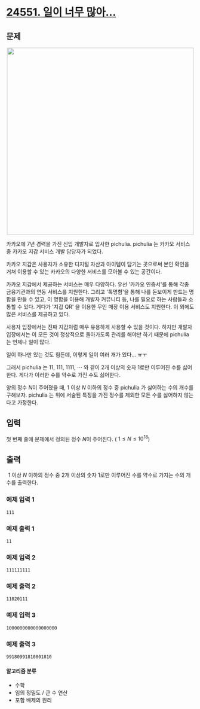 # [24551. 일이 너무 많아...](https://www.acmicpc.net/problem/24551)

## 문제

<center> <img src="https://upload.acmicpc.net/a803cbe1-feff-4bea-bf84-a6eca615c03a/" width=500px> </center>

카카오에 7년 경력을 가진 신입 개발자로 입사한 pichulia. pichulia 는 카카오 서비스 중 카카오 지갑 서비스 개발 담당자가 되었다.

카카오 지갑은 사용자가 소유한 디지털 자산과 아이템이 담기는 곳으로써 본인 확인을 거쳐 이용할 수 있는 카카오의 다양한 서비스를 모아볼 수 있는 공간이다.

카카오 지갑에서 제공하는 서비스는 매우 다양하다. 우선 '카카오 인증서'를 통해 각종 금융기관과의 연동 서비스를 지원한다. 그리고 '톡명함'을 통해 나를 돋보이게 만드는 명함을 만들 수 있고, 이 명함을 이용해 개발자 커뮤니티 등, 나를 필요로 하는 사람들과 소통할 수 있다. 게다가 '지갑 QR' 을 이용한 무인 매장 이용 서비스도 지원한다. 이 외에도 많은 서비스를 제공하고 있다.

사용자 입장에서는 진짜 지갑처럼 매우 유용하게 사용할 수 있을 것이다. 하지만 개발자 입장에서는 이 모든 것이 정상적으로 돌아가도록 관리를 해야만 하기 때문에 pichulia 는 언제나 일이 많다.

일이 하나만 있는 것도 힘든데, 이렇게 일이 여러 개가 있다... ㅠㅜ

그래서 pichulia 는 $11$, $111$, $1111$, $\cdots$ 와 같이 2개 이상의 숫자 $1$로만 이루어진 수를 싫어한다. 게다가 이러한 수를 약수로 가진 수도 싫어한다.

양의 정수 $N$이 주어졌을 때, $1$ 이상 $N$ 이하의 정수 중 pichulia 가 싫어하는 수의 개수를 구해보자. pichulia 는 위에 서술된 특징을 가진 정수를 제외한 모든 수를 싫어하지 않는다고 가정한다.

## 입력

첫 번째 줄에 문제에서 정의된 정수 
$N$이 주어진다. (
$1 \le N \le 10^{18}$)

## 출력
 
$1$ 이상 
$N$ 이하의 정수 중 2개 이상의 숫자 
$1$로만 이루어진 수를 약수로 가지는 수의 개수를 출력한다.

### 예제 입력 1 

```
111
```

### 예제 출력 1 

```
11
```

### 예제 입력 2 

```
111111111
```

### 예제 출력 2 

```
11020111
```

### 예제 입력 3 

```
1000000000000000000
```

### 예제 출력 3 

```
99180991810801810
```

#### 알고리즘 분류
- 수학
- 임의 정밀도 / 큰 수 연산
- 포함 배제의 원리